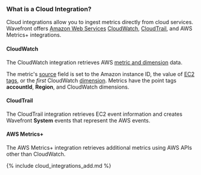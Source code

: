 ### What is a Cloud Integration?

Cloud integrations allow you to ingest metrics directly from cloud services. Wavefront offers [Amazon Web Services](http://aws.amazon.com) [CloudWatch](http://aws.amazon.com/cloudwatch), [CloudTrail](http://aws.amazon.com/cloudtrail), and AWS Metrics+ integrations.

#### CloudWatch

The CloudWatch integration retrieves AWS [metric and
dimension](http://docs.aws.amazon.com/AmazonCloudWatch/latest/monitoring/CW_Support_For_AWS.html) data.

The metric's [source](https://docs.wavefront.com/integrations_aws_metrics.html#wavefront-source-field) field is set to the Amazon instance ID, the value of [EC2 tags](http://docs.aws.amazon.com/AWSEC2/latest/UserGuide/Using_Tags.html), or the *first* CloudWatch [dimension](http://docs.aws.amazon.com/AmazonCloudWatch/latest/monitoring/cloudwatch_concepts.html#Dimension). Metrics have the point tags **accountId**, **Region**, and CloudWatch dimensions.

#### CloudTrail

The CloudTrail integration retrieves EC2 event information and creates Wavefront **System** events that represent the AWS events.

#### AWS Metrics+

The AWS Metrics+ integration retrieves additional metrics using AWS APIs other than CloudWatch.

{% include cloud_integrations_add.md %}
